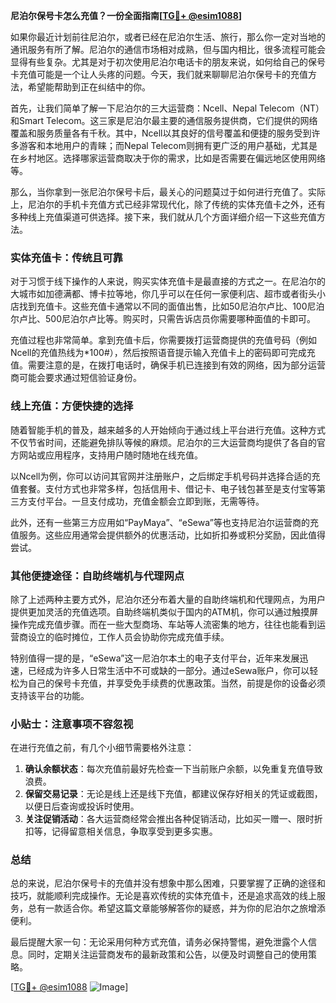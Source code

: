 **尼泊尔保号卡怎么充值？一份全面指南[[TG💪+ @esim1088](https://t.me/s/esim1088)]**

如果你最近计划前往尼泊尔，或者已经在尼泊尔生活、旅行，那么你一定对当地的通讯服务有所了解。尼泊尔的通信市场相对成熟，但与国内相比，很多流程可能会显得有些复杂。尤其是对于初次使用尼泊尔电话卡的朋友来说，如何给自己的保号卡充值可能是一个让人头疼的问题。今天，我们就来聊聊尼泊尔保号卡的充值方法，希望能帮助到正在纠结中的你。

首先，让我们简单了解一下尼泊尔的三大运营商：Ncell、Nepal Telecom（NT）和Smart Telecom。这三家是尼泊尔最主要的通信服务提供商，它们提供的网络覆盖和服务质量各有千秋。其中，Ncell以其良好的信号覆盖和便捷的服务受到许多游客和本地用户的青睐；而Nepal Telecom则拥有更广泛的用户基础，尤其是在乡村地区。选择哪家运营商取决于你的需求，比如是否需要在偏远地区使用网络等。

那么，当你拿到一张尼泊尔保号卡后，最关心的问题莫过于如何进行充值了。实际上，尼泊尔的手机卡充值方式已经非常现代化，除了传统的实体充值卡之外，还有多种线上充值渠道可供选择。接下来，我们就从几个方面详细介绍一下这些充值方法。

### 实体充值卡：传统且可靠

对于习惯于线下操作的人来说，购买实体充值卡是最直接的方式之一。在尼泊尔的大城市如加德满都、博卡拉等地，你几乎可以在任何一家便利店、超市或者街头小店找到充值卡。这些充值卡通常以不同的面值出售，比如50尼泊尔卢比、100尼泊尔卢比、500尼泊尔卢比等。购买时，只需告诉店员你需要哪种面值的卡即可。

充值过程也非常简单。拿到充值卡后，你需要拨打运营商提供的充值号码（例如Ncell的充值热线为*100#），然后按照语音提示输入充值卡上的密码即可完成充值。需要注意的是，在拨打电话时，确保手机已连接到有效的网络，因为部分运营商可能会要求通过短信验证身份。

### 线上充值：方便快捷的选择

随着智能手机的普及，越来越多的人开始倾向于通过线上平台进行充值。这种方式不仅节省时间，还能避免排队等候的麻烦。尼泊尔的三大运营商均提供了各自的官方网站或应用程序，支持用户随时随地在线充值。

以Ncell为例，你可以访问其官网并注册账户，之后绑定手机号码并选择合适的充值套餐。支付方式也非常多样，包括信用卡、借记卡、电子钱包甚至是支付宝等第三方支付平台。一旦支付成功，充值金额会立即到账，无需等待。

此外，还有一些第三方应用如“PayMaya”、“eSewa”等也支持尼泊尔运营商的充值服务。这些应用通常会提供额外的优惠活动，比如折扣券或积分奖励，因此值得尝试。

### 其他便捷途径：自助终端机与代理网点

除了上述两种主要方式外，尼泊尔还分布着大量的自助终端机和代理网点，为用户提供更加灵活的充值选项。自助终端机类似于国内的ATM机，你可以通过触摸屏操作完成充值步骤。而在一些大型商场、车站等人流密集的地方，往往也能看到运营商设立的临时摊位，工作人员会协助你完成充值手续。

特别值得一提的是，“eSewa”这一尼泊尔本土的电子支付平台，近年来发展迅速，已经成为许多人日常生活中不可或缺的一部分。通过eSewa账户，你可以轻松为自己的保号卡充值，并享受免手续费的优惠政策。当然，前提是你的设备必须支持该平台的功能。

### 小贴士：注意事项不容忽视

在进行充值之前，有几个小细节需要格外注意：

1. **确认余额状态**：每次充值前最好先检查一下当前账户余额，以免重复充值导致浪费。
2. **保留交易记录**：无论是线上还是线下充值，都建议保存好相关的凭证或截图，以便日后查询或投诉时使用。
3. **关注促销活动**：各大运营商经常会推出各种促销活动，比如买一赠一、限时折扣等，记得留意相关信息，争取享受到更多实惠。

### 总结

总的来说，尼泊尔保号卡的充值并没有想象中那么困难，只要掌握了正确的途径和技巧，就能顺利完成操作。无论是喜欢传统的实体充值卡，还是追求高效的线上服务，总有一款适合你。希望这篇文章能够解答你的疑惑，并为你的尼泊尔之旅增添便利。

最后提醒大家一句：无论采用何种方式充值，请务必保持警惕，避免泄露个人信息。同时，定期关注运营商发布的最新政策和公告，以便及时调整自己的使用策略。

[[TG💪+ @esim1088](https://t.me/s/esim1088) ![Image](https://i.postimg.cc/4NQfJmqS/Snipaste-2025-05-13-00-14-12.png)]